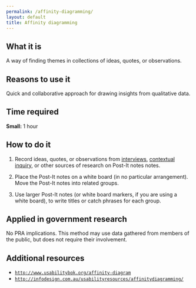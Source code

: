 ```yaml
---
permalink: /affinity-diagramming/
layout: default
title: Affinity diagramming
---
```


## What it is

A way of finding themes in collections of ideas, quotes, or observations.

## Reasons to use it

Quick and collaborative approach for drawing insights from qualitative data.

## Time required

**Small:** 1 hour

## How to do it

1. Record ideas, quotes, or observations from [interviews](../stakeholder-and-user-interviews/), [contextual inquiry](../contextual-inquiry/), or other sources of research on Post-It notes notes.

2. Place the Post-It notes on a white board (in no particular arrangement). Move the Post-It notes into related groups.

3. Use larger Post-It notes (or white board markers, if you are using a white board), to write titles or catch phrases for each group.

## Applied in government research

No PRA implications. This method may use data gathered from members of the public, but does not require their involvement.

## Additional resources

- [`http://www.usabilitybok.org/affinity-diagram`](http://www.usabilitybok.org/affinity-diagram)
- [`http://infodesign.com.au/usabilityresources/affinitydiagramming/`](http://infodesign.com.au/usabilityresources/affinitydiagramming/)
